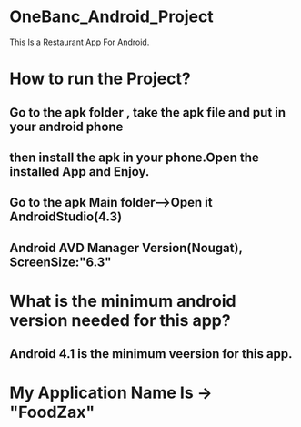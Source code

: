 # OneBanc_Android_Project
This Is a Restaurant App For Android.

# How to run the Project?
## Go to the apk folder , take the apk file and put in your android phone
## then install the apk in your phone.Open the  installed App and Enjoy.
##  Go to the apk Main folder-->Open it AndroidStudio(4.3)
## Android AVD Manager Version(Nougat), ScreenSize:"6.3"

# What is the minimum android version needed for this app?
## Android 4.1 is the minimum veersion for this app.

# My Application Name Is -> "FoodZax"
